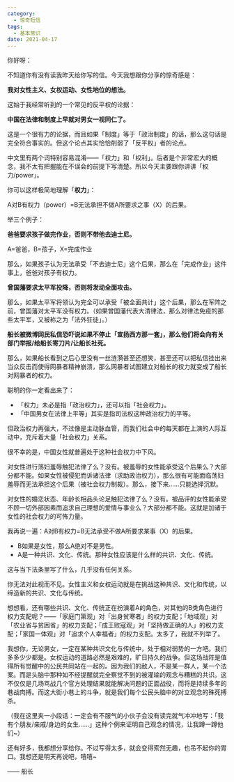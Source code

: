 ```yaml
---
category:
  - 惊奇短信
tags:
  - 基本常识
date: 2021-04-17
---
```


你好呀：

不知道你有没有读我昨天给你写的信。今天我想跟你分享的惊奇感是：

**我对女性主义、女权运动、女性地位的想法。**

这始于我经常听到的一个常见的反平权的论据：

**中国在法律和制度上早就对男女一视同仁了。**

这是一个很有力的论据，而且如果「制度」等于「政治制度」的话，那么这句话是完全符合事实的。但这个论点其实恰恰削弱了「反平权」者的论点。

中文里有两个词特别容易混淆——「权力」和「权利」。后者是个非常宏大的概念，我不太有把握能在不误会的前提下写清楚。所以今天主要跟你讲讲「权力/power」。

你可以这样极简地理解「**权力**」：

A对B有权力（power）=B无法承担不做A所要求之事（X）的后果。

举三个例子：

**爸爸要求孩子做完作业，否则不带他去迪士尼。**

A=爸爸，B=孩子，X=完成作业

那么，如果孩子认为无法承受「不去迪士尼」这个后果，那么在「完成作业」这件事上，爸爸对孩子有权力。

**曾国藩要求太平军投降，否则将发动全面攻击。**

那么，如果太平军将领认为完全可以承受「被全面共计」这个后果，那么在军阵之前，曾国藩对太平军没有权力。（如果曾国藩代表大清律法，那么对律法免疫的那些太平军，又被称之为「法外狂徒」。）

**船长被微博网民私信恐吓说如果不停止「宣扬西方那一套」，那么他们将会向有关部门举报/给船长寄刀片/让船长社死。**

那么，如果船长看到之后心里没有一丝涟漪甚至还想笑，甚至还可以把私信挂出来当众反击而使得网暴者精神崩溃，那么网暴者试图建立对船长的权力就变成了船长对网暴者的权力。

聪明的你一定看出来了：

- 「权力」未必是指「政治权力」，还可以指「社会权力」。
- 「中国男女在法律上平等」其实是指司法权这种政治权力的平等。

但政治权力再强大，不过像是主动脉血管，而我们社会中的每天都在上演的人际互动中，充斥着大量「社会权力」关系。

很不幸的是，中国女性就普遍处于这种社会权力中下风。

对女性进行荡妇羞辱触犯法律了么？没有。被羞辱的女性能承受这个后果么？大部分都不能。如果女性被侵犯而诉诸法律（求助政治权力），那么很有可能面临荡妇羞辱而无法承担这个后果（被社会权力制裁）。那么，接下来……只能选择沉默。

对女性的婚恋状态、年龄长相品头论足触犯法律了么？没有。被品评的女性能承受不顾一切外部因素而追求自己理想的爱情与事业么？大部分都不能。这就是加诸于女性的社会权力的可怖力量。

我再说一遍：A对B有权力=B无法承受不做A所要求某事（X）的后果。

- B如果是女性，那么A绝对不是男性。
- A是一种共识、文化、传统。那种女性应该是什么样的共识、文化、传统。

这与当下法条里写了什么，几乎没有任何关系。

你无法对此视而不见。女性主义和女权运动就是在挑战这种共识、文化和传统，以缔造新的共识、文化与传统。

想想看，还有哪些共识、文化、传统正在扮演着A的角色，对其他的B类角色进行权力支配呢？——「家庭门第观」对「出身贫寒者」的权力支配；「地域观」对「农业省与贫困省」的权力支配；「成王败寇观」对「坚持做正确的人」的权力支配；「家国一体观」对「追求个人幸福者」的权力支配。太多了，我就不列举了。

我想你，无论男女，一定在某种共识文化与传统中，处于相对弱势的一方吧。我们多多少少都是。女权运动的道路必然是艰难的，旷日持久的战争。但这场战阵是值得所有觉醒中的公民共同站在一起的。因为我们的敌人，不是某一群人，某一个法案。而是头脑中那种如不经提醒就完全察觉不到的被灌输的观念与糟糕的共识。这不仅仅是几场骂战几个官方处理结果就能解决问题的正面战役，而将是持续多年的巷战肉搏。而这大街小巷上的斗争，就是我们每个公民头脑中的对立观念的殊死搏杀。

（我在这里夹一小段话：一定会有不服气的小伙子会没有读完就气冲冲地写：「我有个朋友/亲戚/身边的女生……」这种个例来证明自己观念的情况，让我蹲一蹲他们~）

还有好多，我都想分享给你。不过写得太多，就会变得索然无趣，也吊不起你的胃口。我想还是明天再说吧，嘻嘻~

—— 船长
